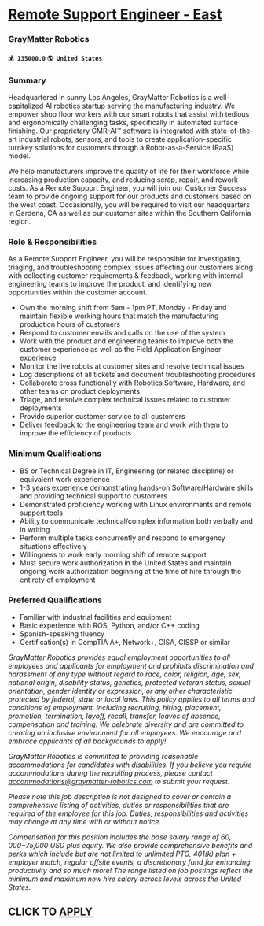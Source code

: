 # [Remote Support Engineer - East](https://www.remotewlb.com/apply/remote-support-engineer-east)  
### GrayMatter Robotics  
#### `💰 135000.0` `🌎 United States`  

### Summary

Headquartered in sunny Los Angeles, GrayMatter Robotics is a well-capitalized AI robotics startup serving the manufacturing industry. We empower shop floor workers with our smart robots that assist with tedious and ergonomically challenging tasks, specifically in automated surface finishing. Our proprietary GMR-AI™ software is integrated with state-of-the-art industrial robots, sensors, and tools to create application-specific turnkey solutions for customers through a Robot-as-a-Service (RaaS) model.

We help manufacturers improve the quality of life for their workforce while increasing production capacity, and reducing scrap, repair, and rework costs. As a Remote Support Engineer, you will join our Customer Success team to provide ongoing support for our products and customers based on the west coast. Occasionally, you will be required to visit our headquarters in Gardena, CA as well as our customer sites within the Southern California region.

### Role & Responsibilities

As a Remote Support Engineer, you will be responsible for investigating, triaging, and troubleshooting complex issues affecting our customers along with collecting customer requirements & feedback, working with internal engineering teams to improve the product, and identifying new opportunities within the customer account.

  * Own the morning shift from 5am - 1pm PT, Monday - Friday and maintain flexible working hours that match the manufacturing production hours of customers
  * Respond to customer emails and calls on the use of the system
  * Work with the product and engineering teams to improve both the customer experience as well as the Field Application Engineer experience
  * Monitor the live robots at customer sites and resolve technical issues
  * Log descriptions of all tickets and document troubleshooting procedures
  * Collaborate cross functionally with Robotics Software, Hardware, and other teams on product deployments
  * Triage, and resolve complex technical issues related to customer deployments
  * Provide superior customer service to all customers
  * Deliver feedback to the engineering team and work with them to improve the efficiency of products

### Minimum Qualifications

  * BS or Technical Degree in IT, Engineering (or related discipline) or equivalent work experience
  * 1-3 years experience demonstrating hands-on Software/Hardware skills and providing technical support to customers
  * Demonstrated proficiency working with Linux environments and remote support tools
  * Ability to communicate technical/complex information both verbally and in writing
  * Perform multiple tasks concurrently and respond to emergency situations effectively
  * Willingness to work early morning shift of remote support
  * Must secure work authorization in the United States and maintain ongoing work authorization beginning at the time of hire through the entirety of employment

### Preferred Qualifications

  * Familiar with industrial facilities and equipment
  * Basic experience with ROS, Python, and/or C++ coding
  * Spanish-speaking fluency
  * Certification(s) in CompTIA A+, Network+, CISA, CISSP or similar

 _GrayMatter Robotics provides equal employment opportunities to all employees and applicants for employment and prohibits discrimination and harassment of any type without regard to race, color, religion, age, sex, national origin, disability status, genetics, protected veteran status, sexual orientation, gender identity or expression, or any other characteristic protected by federal, state or local laws. This policy applies to all terms and conditions of employment, including recruiting, hiring, placement, promotion, termination, layoff, recall, transfer, leaves of absence, compensation and training. We celebrate diversity and are committed to creating an inclusive environment for all employees. We encourage and embrace applicants of all backgrounds to apply!_

 _GrayMatter Robotics is committed to providing reasonable accommodations for candidates with disabilities. If you believe you require accommodations during the recruiting process, please contact accommodations@graymatter-robotics.com to submit your request._

 _Please note this job description is not designed to cover or contain a comprehensive listing of activities, duties or responsibilities that are required of the employee for this job. Duties, responsibilities and activities may change at any time with or without notice._

 _Compensation for this position includes the base salary range of_ _$60,000-$75,000 USD_ _plus equity. We also provide comprehensive benefits and perks which include but are not limited to unlimited PTO, 401(k) plan + employer match, regular offsite events, a discretionary fund for enhancing productivity and so much more! The range listed on job postings reflect the minimum and maximum new hire salary across levels across the United States._

  
## CLICK TO [APPLY](https://www.remotewlb.com/apply/remote-support-engineer-east)

